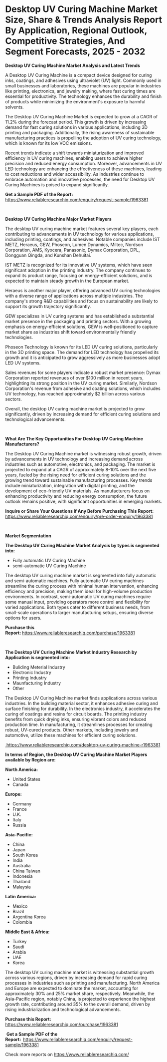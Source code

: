 <p><h1>Desktop UV Curing Machine Market Size, Share & Trends Analysis Report By Application, Regional Outlook, Competitive Strategies, And Segment Forecasts, 2025 - 2032</h1></p><p><strong>Desktop UV Curing Machine Market Analysis and Latest Trends</strong></p>
<p><p>A Desktop UV Curing Machine is a compact device designed for curing inks, coatings, and adhesives using ultraviolet (UV) light. Commonly used in small businesses and laboratories, these machines are popular in industries like printing, electronics, and jewelry making, where fast curing times are essential for productivity. The technology enhances the durability and finish of products while minimizing the environment's exposure to harmful solvents.</p><p>The Desktop UV Curing Machine Market is expected to grow at a CAGR of 11.2% during the forecast period. This growth is driven by increasing demand for fast curing solutions in various applications, including 3D printing and packaging. Additionally, the rising awareness of sustainable manufacturing practices is propelling the adoption of UV curing technology, which is known for its low VOC emissions.</p><p>Recent trends indicate a shift towards miniaturization and improved efficiency in UV curing machines, enabling users to achieve higher precision and reduced energy consumption. Moreover, advancements in UV LED technology are enhancing the effectiveness of these machines, leading to cost reductions and wider accessibility. As industries continue to embrace automation and innovative processes, the need for Desktop UV Curing Machines is poised to expand significantly.</p></p>
<p><strong>Get a Sample PDF of the Report:&nbsp;</strong> <a href="https://www.reliableresearchiq.com/enquiry/request-sample/1963381?utm_campaign=2743&utm_medium=2&utm_source=Github&utm_content=ia&utm_term=28022025&utm_id=desktop-uv-curing-machine">https://www.reliableresearchiq.com/enquiry/request-sample/1963381</a></p>
<p>&nbsp;</p>
<p><strong>Desktop UV Curing Machine Major Market Players</strong></p>
<p><p>The desktop UV curing machine market features several key players, each contributing to advancements in UV technology for various applications, including printing, coatings, and adhesives. Notable companies include IST METZ, Heraeus, GEW, Phoseon, Lumen Dynamics, Miltec, Nordson Corporation, AMS, Kyocera, Panasonic, Dymax Corporation, DPL, Dongguan Qingda, and Kunshan Dehuitai.</p><p>IST METZ is recognized for its innovative UV systems, which have seen significant adoption in the printing industry. The company continues to expand its product range, focusing on energy-efficient solutions, and is expected to maintain steady growth in the European market. </p><p>Heraeus is another major player, offering advanced UV curing technologies with a diverse range of applications across multiple industries. The company's strong R&D capabilities and focus on sustainability are likely to support its growth trajectory significantly.</p><p>GEW specializes in UV curing systems and has established a substantial market presence in the packaging and printing sectors. With a growing emphasis on energy-efficient solutions, GEW is well-positioned to capture market share as industries shift toward environmentally friendly technologies.</p><p>Phoseon Technology is known for its LED UV curing solutions, particularly in the 3D printing space. The demand for LED technology has propelled its growth and it is anticipated to grow aggressively as more businesses adopt LED UV systems.</p><p>Sales revenues for some players indicate a robust market presence: Dymax Corporation reported revenues of over $100 million in recent years, highlighting its strong position in the UV curing market. Similarly, Nordson Corporation's revenue from adhesive and coating solutions, which includes UV technology, has reached approximately $2 billion across various sectors.</p><p>Overall, the desktop UV curing machine market is projected to grow significantly, driven by increasing demand for efficient curing solutions and technological advancements.</p></p>
<p>&nbsp;</p>
<p><strong>What Are The Key Opportunities For Desktop UV Curing Machine Manufacturers?</strong></p>
<p><p>The Desktop UV Curing Machine market is witnessing robust growth, driven by advancements in UV technology and increasing demand across industries such as automotive, electronics, and packaging. The market is projected to expand at a CAGR of approximately 8-10% over the next five years, fueled by the rising need for efficient curing solutions and the growing trend toward sustainable manufacturing processes. Key trends include miniaturization, integration with digital printing, and the development of eco-friendly UV materials. As manufacturers focus on enhancing productivity and reducing energy consumption, the future outlook remains positive, with significant opportunities in emerging markets.</p></p>
<p><strong>Inquire or Share Your Questions If Any Before Purchasing This Report:</strong> <a href="https://www.reliableresearchiq.com/enquiry/pre-order-enquiry/1963381?utm_campaign=2743&utm_medium=2&utm_source=Github&utm_content=ia&utm_term=28022025&utm_id=desktop-uv-curing-machine">https://www.reliableresearchiq.com/enquiry/pre-order-enquiry/1963381</a></p>
<p>&nbsp;</p>
<p><strong>Market Segmentation</strong></p>
<p><strong>The Desktop UV Curing Machine Market Analysis by types is segmented into:</strong></p>
<p><ul><li>Fully automatic UV Curing Machine</li><li>semi-automatic UV Curing Machine</li></ul></p>
<p><p>The desktop UV curing machine market is segmented into fully automatic and semi-automatic machines. Fully automatic UV curing machines streamline the curing process with minimal human intervention, enhancing efficiency and precision, making them ideal for high-volume production environments. In contrast, semi-automatic UV curing machines require some manual input, providing operators more control and flexibility for varied applications. Both types cater to different business needs, from small-scale operations to larger manufacturing setups, ensuring diverse options for users.</p></p>
<p><strong>Purchase this Report:&nbsp;</strong><a href="https://www.reliableresearchiq.com/purchase/1963381?utm_campaign=2743&utm_medium=2&utm_source=Github&utm_content=ia&utm_term=28022025&utm_id=desktop-uv-curing-machine">https://www.reliableresearchiq.com/purchase/1963381</a></p>
<p>&nbsp;</p>
<p><strong>The Desktop UV Curing Machine Market Industry Research by Application is segmented into:</strong></p>
<p><ul><li>Buliding Meterial Industry</li><li>Electronic Industry</li><li>Printing Industry</li><li>Maunfacturing Industry</li><li>Other</li></ul></p>
<p><p>The Desktop UV Curing Machine market finds applications across various industries. In the building material sector, it enhances adhesive curing and surface finishing for durability. In the electronics industry, it accelerates the curing of coatings and resins for circuit boards. The printing industry benefits from quick drying inks, ensuring vibrant colors and reduced production time. In manufacturing, it streamlines processes for creating robust, UV-cured products. Other markets, including jewelry and automotive, utilize these machines for efficient curing solutions.</p></p>
<p><a href="https://www.reliableresearchiq.com/desktop-uv-curing-machine-r1963381?utm_campaign=2743&utm_medium=2&utm_source=Github&utm_content=ia&utm_term=28022025&utm_id=desktop-uv-curing-machine">&nbsp;https://www.reliableresearchiq.com/desktop-uv-curing-machine-r1963381</a></p>
<p><strong>In terms of Region, the Desktop UV Curing Machine Market Players available by Region are:</strong></p>
<p>
    <p> <strong> North America: </strong>
        <ul>
            <li>United States</li>
            <li>Canada</li>
        </ul>
        </p> 
    <p> <strong> Europe: </strong>
        <ul>
            <li>Germany</li>
            <li>France</li>
            <li>U.K.</li>
            <li>Italy</li>
            <li>Russia</li>
        </ul>
        </p> 
    <p> <strong> Asia-Pacific: </strong>
        <ul>
            <li>China</li>
            <li>Japan</li>
            <li>South Korea</li>
            <li>India</li>
            <li>Australia</li>
            <li>China Taiwan</li>
            <li>Indonesia</li>
            <li>Thailand</li>
            <li>Malaysia</li>
        </ul>
        </p> 
    <p> <strong> Latin America: </strong>
        <ul>
            <li>Mexico</li>
            <li>Brazil</li>
            <li>Argentina Korea</li>
            <li>Colombia</li>
        </ul>
        </p> 
    <p> <strong> Middle East & Africa: </strong>
        <ul>
            <li>Turkey</li>
            <li>Saudi</li>
            <li>Arabia</li>
            <li>UAE</li>
            <li>Korea</li>
        </ul>
    </p>
    </p>
<p><p>The desktop UV curing machine market is witnessing substantial growth across various regions, driven by increasing demand for rapid curing processes in industries such as printing and manufacturing. North America and Europe are expected to dominate the market, accounting for approximately 30% and 25% market share, respectively. Meanwhile, the Asia-Pacific region, notably China, is projected to experience the highest growth rate, contributing around 35% to the overall demand, driven by rising industrialization and technological advancements.</p></p>
<p><strong>Purchase this Report: </strong><a href="https://www.reliableresearchiq.com/purchase/1963381?utm_campaign=2743&utm_medium=2&utm_source=Github&utm_content=ia&utm_term=28022025&utm_id=desktop-uv-curing-machine">https://www.reliableresearchiq.com/purchase/1963381</a></p>
<p>&nbsp;<strong>Get a Sample PDF of the Report:&nbsp;&nbsp;</strong><a href="https://www.reliableresearchiq.com/enquiry/request-sample/1963381?utm_campaign=2743&utm_medium=2&utm_source=Github&utm_content=ia&utm_term=28022025&utm_id=desktop-uv-curing-machine">https://www.reliableresearchiq.com/enquiry/request-sample/1963381</a></p>
<p><strong></strong></p>
<p>Check more reports on <a href="https://www.reliableresearchiq.com/?utm_campaign=2743&utm_medium=2&utm_source=Github&utm_content=ia&utm_term=28022025&utm_id=desktop-uv-curing-machine">https://www.reliableresearchiq.com/</a></p>